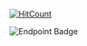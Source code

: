 [![HitCount](https://hits.dwyl.com/cursed-hacker/cursed-hacker/cursed-hacker.svg?style=flat-square)](http://hits.dwyl.com/cursed-hacker/cursed-hacker/cursed-hacker)

<img alt="Endpoint Badge" src="https://img.shields.io/endpoint?url=https%3A%2F%2Fhits.dwyl.com%2Fcursed-hacker%2Fcursed-hacker%2Fcursed-hacker.svg%3Fstyle%3Dflat-square">

